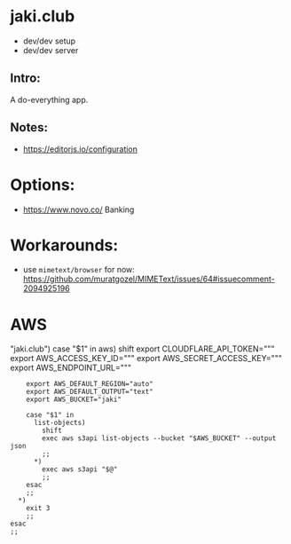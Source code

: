 # jaki.club
  - dev/dev setup
  - dev/dev server

## Intro:
   A do-everything app.


## Notes:
   * https://editorjs.io/configuration

# Options:
  * https://www.novo.co/ Banking


# Workarounds:
  * use `mimetext/browser` for now:
  https://github.com/muratgozel/MIMEText/issues/64#issuecomment-2094925196

# AWS
  "jaki.club")
    case "$1" in
      aws)
        shift
        export CLOUDFLARE_API_TOKEN="""
        export AWS_ACCESS_KEY_ID="""
        export AWS_SECRET_ACCESS_KEY="""
        export AWS_ENDPOINT_URL="""

        export AWS_DEFAULT_REGION="auto"
        export AWS_DEFAULT_OUTPUT="text"
        export AWS_BUCKET="jaki"

        case "$1" in
          list-objects)
            shift
            exec aws s3api list-objects --bucket "$AWS_BUCKET" --output json
            ;;
          *)
            exec aws s3api "$@"
            ;;
        esac
        ;;
      *)
        exit 3
        ;;
    esac
    ;;
